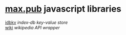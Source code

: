 # [max.pub](https://max.pub) javascript libraries

[idbkv](https://github.com/js-max-pub/idbkv) *index-db key-value store*  
[wiki](https://js.max.pub/wiki) *wikipedia API wrapper*
